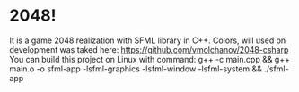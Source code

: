 # 2048!
It is a game 2048 realization with SFML library in C++.
Colors, will used on development was taked here:
https://github.com/vmolchanov/2048-csharp
You can build this project on Linux with command:
g++ -c main.cpp && g++ main.o -o sfml-app -lsfml-graphics -lsfml-window -lsfml-system && ./sfml-app
